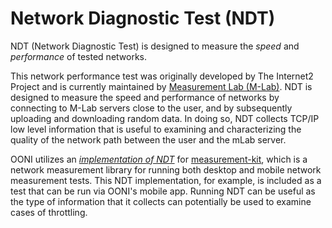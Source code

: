 # Network Diagnostic Test (NDT)

NDT (Network Diagnostic Test) is designed to measure the *speed* and
*performance* of tested networks.

This network performance test was originally developed by The Internet2 Project
and is currently maintained by [Measurement Lab (M-Lab)](http://www.measurementlab.net/tools/ndt/). NDT is designed to measure
the speed and performance of networks by connecting to M-Lab servers close to the
user, and by subsequently uploading and downloading random data. In doing so,
NDT collects TCP/IP low level information that is useful to examining and
characterizing the quality of the network path between the user and the mLab
server.

OONI utilizes an *[implementation of NDT](https://github.com/measurement-kit/measurement-kit/tree/master/src/libmeasurement_kit/ndt)* for [measurement-kit](https://github.com/measurement-kit/measurement-kit), which is a network
measurement library for running both desktop and mobile network measurement
tests. This NDT implementation, for example, is included as a test that can be
run via OONI's mobile app. Running NDT can be useful as the type of information that it
collects can potentially be used to examine cases of throttling.
